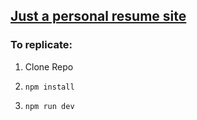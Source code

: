 ## [Just a personal resume site](http://ari-s-123.github.io/Personal-Site/)

### To replicate:

1. Clone Repo

2. `npm install`
3. `npm run dev`
